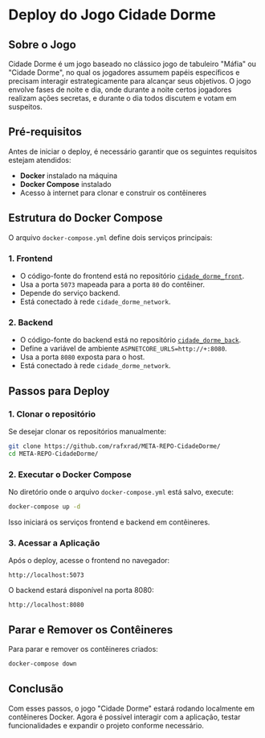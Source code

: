 # Deploy do Jogo Cidade Dorme

## Sobre o Jogo

Cidade Dorme é um jogo baseado no clássico jogo de tabuleiro "Máfia" ou "Cidade Dorme", no qual os jogadores assumem papéis específicos e precisam interagir estrategicamente para alcançar seus objetivos. O jogo envolve fases de noite e dia, onde durante a noite certos jogadores realizam ações secretas, e durante o dia todos discutem e votam em suspeitos.

## Pré-requisitos

Antes de iniciar o deploy, é necessário garantir que os seguintes requisitos estejam atendidos:

- **Docker** instalado na máquina
- **Docker Compose** instalado
- Acesso à internet para clonar e construir os contêineres

## Estrutura do Docker Compose

O arquivo `docker-compose.yml` define dois serviços principais:

### 1. Frontend
- O código-fonte do frontend está no repositório [`cidade_dorme_front`](https://github.com/rafxrad/cidade_dorme_front.git).
- Usa a porta `5073` mapeada para a porta `80` do contêiner.
- Depende do serviço backend.
- Está conectado à rede `cidade_dorme_network`.

### 2. Backend
- O código-fonte do backend está no repositório [`cidade_dorme_back`](https://github.com/rafxrad/cidade_dorme_back.git).
- Define a variável de ambiente `ASPNETCORE_URLS=http://+:8080`.
- Usa a porta `8080` exposta para o host.
- Está conectado à rede `cidade_dorme_network`.

## Passos para Deploy

### 1. Clonar o repositório
Se desejar clonar os repositórios manualmente:
```sh
git clone https://github.com/rafxrad/META-REPO-CidadeDorme/
cd META-REPO-CidadeDorme/
```

### 2. Executar o Docker Compose
No diretório onde o arquivo `docker-compose.yml` está salvo, execute:
```sh
docker-compose up -d
```
Isso iniciará os serviços frontend e backend em contêineres.

### 3. Acessar a Aplicação
Após o deploy, acesse o frontend no navegador:
```
http://localhost:5073
```
O backend estará disponível na porta 8080:
```
http://localhost:8080
```

## Parar e Remover os Contêineres
Para parar e remover os contêineres criados:
```sh
docker-compose down
```

## Conclusão
Com esses passos, o jogo "Cidade Dorme" estará rodando localmente em contêineres Docker. Agora é possível interagir com a aplicação, testar funcionalidades e expandir o projeto conforme necessário.

